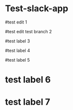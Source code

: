 # Test-slack-app

#test edit 1

#test edit test branch 2

#test label 3

#test label 4

#test label 5

# test label 6


# test label 7
